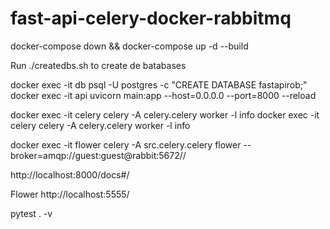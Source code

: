 # fast-api-celery-docker-rabbitmq

docker-compose down && docker-compose up -d --build

Run ./createdbs.sh to create de batabases

docker exec -it db psql -U postgres -c "CREATE DATABASE fastapirob;"
docker exec -it api uvicorn main:app --host=0.0.0.0 --port=8000 --reload

docker exec -it celery celery -A celery.celery worker -l info
docker exec -it celery celery -A celery.celery worker -l info


docker exec -it flower celery -A src.celery.celery flower --broker=amqp://guest:guest@rabbit:5672//


http://localhost:8000/docs#/

Flower
http://localhost:5555/

pytest . -v

